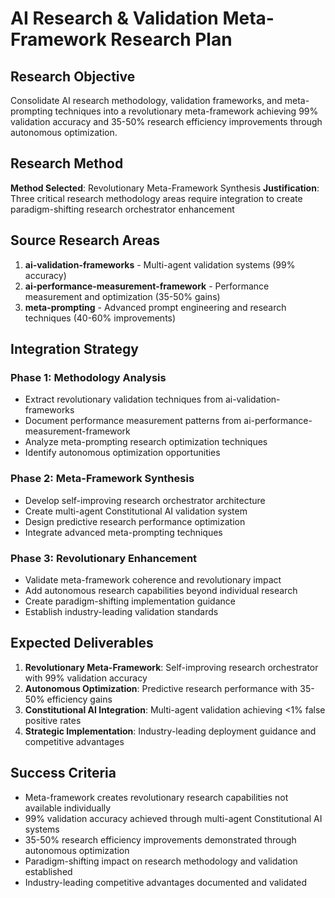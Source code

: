 # AI Research & Validation Meta-Framework Research Plan

## Research Objective

Consolidate AI research methodology, validation frameworks, and meta-prompting techniques into a revolutionary meta-framework achieving 99% validation accuracy and 35-50% research efficiency improvements through autonomous optimization.

## Research Method

**Method Selected**: Revolutionary Meta-Framework Synthesis
**Justification**: Three critical research methodology areas require integration to create paradigm-shifting research orchestrator enhancement

## Source Research Areas

1. **ai-validation-frameworks** - Multi-agent validation systems (99% accuracy)
2. **ai-performance-measurement-framework** - Performance measurement and optimization (35-50% gains)
3. **meta-prompting** - Advanced prompt engineering and research techniques (40-60% improvements)

## Integration Strategy

### Phase 1: Methodology Analysis
- Extract revolutionary validation techniques from ai-validation-frameworks
- Document performance measurement patterns from ai-performance-measurement-framework
- Analyze meta-prompting research optimization techniques
- Identify autonomous optimization opportunities

### Phase 2: Meta-Framework Synthesis
- Develop self-improving research orchestrator architecture
- Create multi-agent Constitutional AI validation system
- Design predictive research performance optimization
- Integrate advanced meta-prompting techniques

### Phase 3: Revolutionary Enhancement
- Validate meta-framework coherence and revolutionary impact
- Add autonomous research capabilities beyond individual research
- Create paradigm-shifting implementation guidance
- Establish industry-leading validation standards

## Expected Deliverables

1. **Revolutionary Meta-Framework**: Self-improving research orchestrator with 99% validation accuracy
2. **Autonomous Optimization**: Predictive research performance with 35-50% efficiency gains
3. **Constitutional AI Integration**: Multi-agent validation achieving <1% false positive rates
4. **Strategic Implementation**: Industry-leading deployment guidance and competitive advantages

## Success Criteria

- Meta-framework creates revolutionary research capabilities not available individually
- 99% validation accuracy achieved through multi-agent Constitutional AI systems
- 35-50% research efficiency improvements demonstrated through autonomous optimization
- Paradigm-shifting impact on research methodology and validation established
- Industry-leading competitive advantages documented and validated